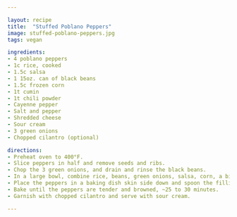 ```yaml
---

layout: recipe
title:  "Stuffed Poblano Peppers"
image: stuffed-poblano-peppers.jpg
tags: vegan

ingredients:
- 4 poblano peppers
- 1c rice, cooked
- 1.5c salsa
- 1 15oz. can of black beans
- 1.5c frozen corn
- 1t cumin
- 1t chili powder
- Cayenne pepper
- Salt and pepper
- Shredded cheese
- Sour cream
- 3 green onions
- Chopped cilantro (optional)

directions:
- Preheat oven to 400°F.
- Slice peppers in half and remove seeds and ribs.
- Chop the 3 green onions, and drain and rinse the black beans.
- In a large bowl, combine rice, beans, green onions, salsa, corn, a bit of the shredded cheese, cumin, chili powder, cayenne pepper to taste, salt and pepper to taste. 
- Place the peppers in a baking dish skin side down and spoon the filling into each half. Top with shredded cheese.
- Bake until the peppers are tender and browned, ~25 to 30 minutes.
- Garnish with chopped cilantro and serve with sour cream.

---
```

